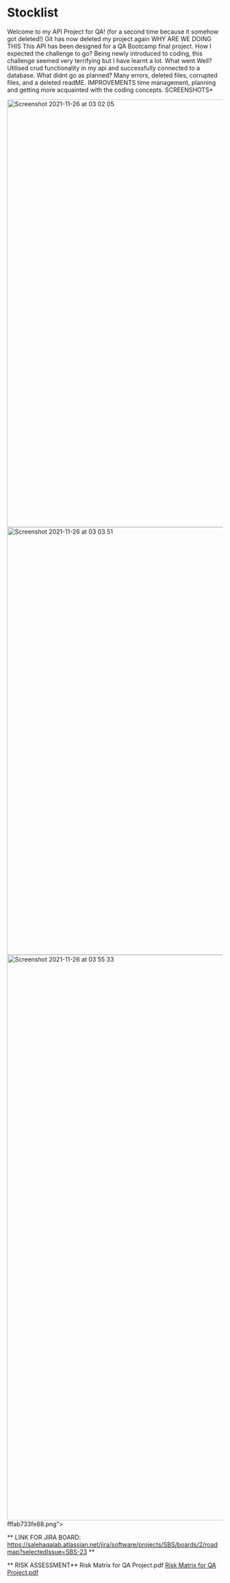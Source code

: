 # Stocklist
Welcome to my API Project for QA! (for a second time because it somehow got deleted!) Git has now deleted my project again 
WHY ARE WE DOING THIS This API has been designed for a QA Bootcamp final project. How I expected the challenge to go? Being newly introduced to coding, this challenge seemed very terrifying but I have learnt a lot. What went Well? Utilised crud functionality in my api and successfully connected to a database. What didnt go as planned? Many errors, deleted files, corrupted files, and a deleted readME.
IMPROVEMENTS time management, planning and getting more acquainted with the coding concepts.
SCREENSHOTS* 


<img width="999" alt="Screenshot 2021-11-26 at 03 02 05" src="https://user-images.githubusercontent.com/91885079/143600401-7483ab15-bec1-4e78-9d26-d3ad5cc97e0b.png">
<img width="999" alt="Screenshot 2021-11-26 at 03 03 51" src="https://user-images.githubusercontent.com/91885079/143600432-dd3cdfd1-f708-4dfb-be45-b83a8a9499e9.png">
<img width="1321" alt="Screenshot 2021-11-26 at 03 55 33" src="https://user-images.githubusercontent.com/91885079/143600447-b5221f0f-6e00-4040-b866-<img width="850" alt="Screenshot 2021-11-25 at 18 44 38" src="https://user-images.githubusercontent.com/91885079/143600538-fb81e897-dc84-4d8f-b56f-29024b265e3a.png">
fffab733fe88.png">

** LINK FOR JIRA BOARD: https://salehaqalab.atlassian.net/jira/software/projects/SBS/boards/2/roadmap?selectedIssue=SBS-23 ** 



** RISK ASSESSMENT** Risk Matrix for QA Project.pdf
[Risk Matrix for QA Project.pdf](https://github.com/Salehabk/Stocklist/files/7609491/Risk.Matrix.for.QA.Project.pdf)
